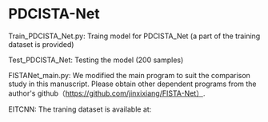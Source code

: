 # PDCISTA-Net
Train_PDCISTA_Net.py: Traing model for PDCISTA_Net (a part of the training dataset is provided)

Test_PDCISTA_Net: Testing the model (200 samples)

FISTANet_main.py: We modified the main program to suit the comparison study in this manuscript. Please obtain other dependent programs from the author's github（https://github.com/jinxixiang/FISTA-Net）.

EITCNN: The traning dataset is available at: 
